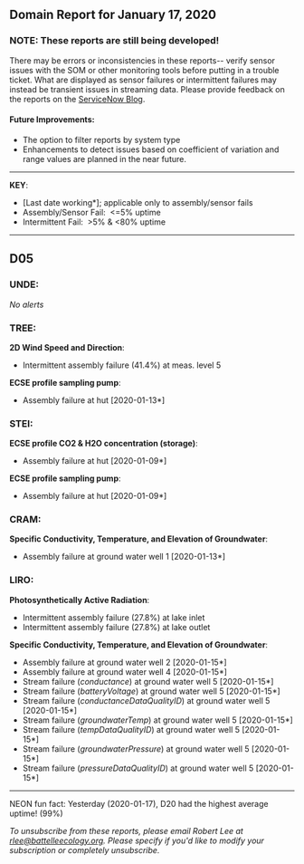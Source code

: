 ## Domain Report for January 17, 2020


### NOTE: These reports are still being developed!
There may be errors or inconsistencies in these reports-- verify sensor issues with the SOM or other monitoring tools before putting in a trouble ticket. What are displayed as sensor failures or intermittent failures may instead be transient issues in streaming data.
Please provide feedback on the reports on the [ServiceNow Blog](https://neon.service-now.com/community?id=community_blog&sys_id=9b4fbe8adbed734017ecf9041d9619be).

#### Future Improvements: 
 - The option to filter reports by system type 
 - Enhancements to detect issues based on coefficient of variation and range values are planned in the near future.

***

**KEY**:

 - [Last date working*]; applicable only to assembly/sensor fails
 - Assembly/Sensor Fail:&nbsp;&nbsp;<=5% uptime
 - Intermittent Fail:&nbsp;&nbsp;>5% & <80% uptime

***
## D05

### UNDE:

_No alerts_

### TREE:

**2D Wind Speed and Direction**:
 - Intermittent assembly failure (41.4%) at meas. level 5

**ECSE profile sampling pump**:
 - Assembly failure at hut [2020-01-13*]

### STEI:

**ECSE profile CO2 & H2O concentration (storage)**:
 - Assembly failure at hut [2020-01-09*]

**ECSE profile sampling pump**:
 - Assembly failure at hut [2020-01-09*]

### CRAM:

**Specific Conductivity, Temperature, and Elevation of Groundwater**:
 - Assembly failure at ground water well 1 [2020-01-13*]

### LIRO:

**Photosynthetically Active Radiation**:
 - Intermittent assembly failure (27.8%) at lake inlet
 - Intermittent assembly failure (27.8%) at lake outlet

**Specific Conductivity, Temperature, and Elevation of Groundwater**:
 - Assembly failure at ground water well 2 [2020-01-15*]
 - Assembly failure at ground water well 4 [2020-01-15*]
 - Stream failure (_conductance_) at ground water well 5 [2020-01-15*]
 - Stream failure (_batteryVoltage_) at ground water well 5 [2020-01-15*]
 - Stream failure (_conductanceDataQualityID_) at ground water well 5 [2020-01-15*]
 - Stream failure (_groundwaterTemp_) at ground water well 5 [2020-01-15*]
 - Stream failure (_tempDataQualityID_) at ground water well 5 [2020-01-15*]
 - Stream failure (_groundwaterPressure_) at ground water well 5 [2020-01-15*]
 - Stream failure (_pressureDataQualityID_) at ground water well 5 [2020-01-15*]

***
NEON fun fact: Yesterday (2020-01-17), D20 had the highest average uptime! (99%)

_To unsubscribe from these reports, please email Robert Lee at rlee@battelleecology.org. Please specify if you'd like to modify your subscription or completely unsubscribe._
